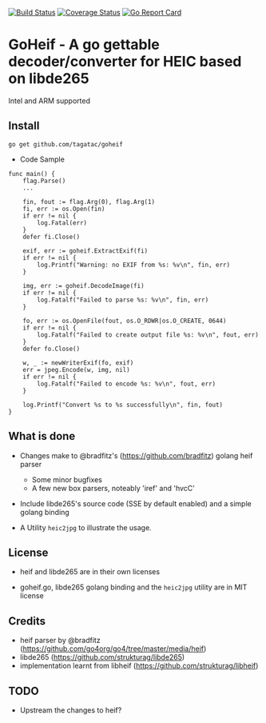 [![Build Status][ci-img]][ci] [![Coverage Status][cov-img]][cov] [![Go Report Card][card-img]][card]
# GoHeif - A go gettable decoder/converter for HEIC based on libde265

Intel and ARM supported

## Install

```go get github.com/tagatac/goheif```

- Code Sample
```
func main() {
	flag.Parse()
	...
  
	fin, fout := flag.Arg(0), flag.Arg(1)
	fi, err := os.Open(fin)
	if err != nil {
		log.Fatal(err)
	}
	defer fi.Close()

	exif, err := goheif.ExtractExif(fi)
	if err != nil {
		log.Printf("Warning: no EXIF from %s: %v\n", fin, err)
	}

	img, err := goheif.DecodeImage(fi)
	if err != nil {
		log.Fatalf("Failed to parse %s: %v\n", fin, err)
	}

	fo, err := os.OpenFile(fout, os.O_RDWR|os.O_CREATE, 0644)
	if err != nil {
		log.Fatalf("Failed to create output file %s: %v\n", fout, err)
	}
	defer fo.Close()

	w, _ := newWriterExif(fo, exif)
	err = jpeg.Encode(w, img, nil)
	if err != nil {
		log.Fatalf("Failed to encode %s: %v\n", fout, err)
	}

	log.Printf("Convert %s to %s successfully\n", fin, fout)
}
```

## What is done

- Changes make to @bradfitz's (https://github.com/bradfitz) golang heif parser
  - Some minor bugfixes
  - A few new box parsers, noteably 'iref' and 'hvcC'

- Include libde265's source code (SSE by default enabled) and a simple golang binding

- A Utility `heic2jpg` to illustrate the usage.

## License

- heif and libde265 are in their own licenses

- goheif.go, libde265 golang binding and the `heic2jpg` utility are in MIT license

## Credits
- heif parser by @bradfitz (https://github.com/go4org/go4/tree/master/media/heif)
- libde265 (https://github.com/strukturag/libde265)
- implementation learnt from libheif (https://github.com/strukturag/libheif)

## TODO
- Upstream the changes to heif?

[ci-img]: https://travis-ci.com/tagatac/goheif.svg?branch=master
[ci]: https://app.travis-ci.com/github/tagatac/goheif
[cov-img]: https://codecov.io/gh/tagatac/goheif/branch/master/graph/badge.svg
[cov]: https://codecov.io/gh/tagatac/goheif
[card-img]: https://goreportcard.com/badge/github.com/tagatac/goheif
[card]: https://goreportcard.com/report/github.com/tagatac/goheif
